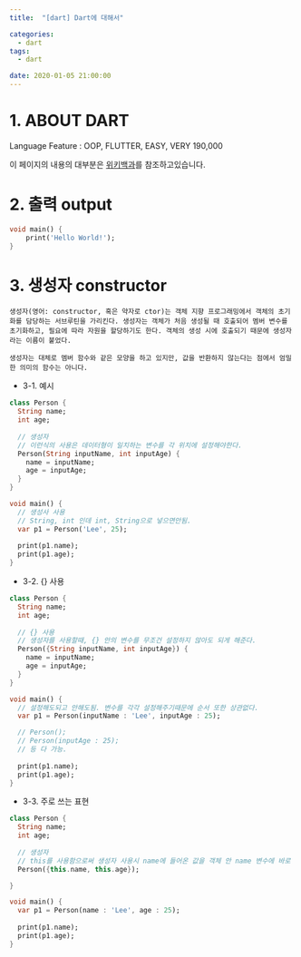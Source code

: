 ```yaml
---
title:  "[dart] Dart에 대해서"

categories:
  - dart
tags:
  - dart 

date: 2020-01-05 21:00:00
---
```


# 1. ABOUT DART

Language Feature : OOP, FLUTTER, EASY, VERY 190,000


이 페이지의 내용의 대부분은 [위키백과](https://ko.wikipedia.org/wiki/생성자)를 참조하고있습니다.

# 2. 출력 output
```dart
void main() {
    print('Hello World!'); 
}
```

# 3. 생성자 constructor

```
생성자(영어: constructor, 혹은 약자로 ctor)는 객체 지향 프로그래밍에서 객체의 초기화를 담당하는 서브루틴을 가리킨다. 생성자는 객체가 처음 생성될 때 호출되어 멤버 변수를 초기화하고, 필요에 따라 자원을 할당하기도 한다. 객체의 생성 시에 호출되기 때문에 생성자라는 이름이 붙었다.

생성자는 대체로 멤버 함수와 같은 모양을 하고 있지만, 값을 반환하지 않는다는 점에서 엄밀한 의미의 함수는 아니다.
```

- 3-1. 예시

```dart
class Person {
  String name;
  int age;
  
  // 생성자
  // 이런식의 사용은 데이터형이 일치하는 변수를 각 위치에 설정해야한다.
  Person(String inputName, int inputAge) {
    name = inputName;
    age = inputAge;
  }
}

void main() {
  // 생성사 사용
  // String, int 인데 int, String으로 넣으면안됨.
  var p1 = Person('Lee', 25);
  
  print(p1.name);
  print(p1.age);
}
```

- 3-2. {} 사용

```dart
class Person {
  String name;
  int age;
  
  // {} 사용
  // 생성자를 사용할때, {} 안의 변수를 무조건 설정하지 않아도 되게 해준다.
  Person({String inputName, int inputAge}) {
    name = inputName;
    age = inputAge;
  }
}

void main() {
  // 설정해도되고 안해도됨. 변수를 각각 설정해주기때문에 순서 또한 상관없다.
  var p1 = Person(inputName : 'Lee', inputAge : 25);

  // Person();
  // Person(inputAge : 25);
  // 등 다 가능.
  
  print(p1.name);
  print(p1.age);
}
```

- 3-3. 주로 쓰는 표현

```dart
class Person {
  String name;
  int age;
  
  // 생성자
  // this를 사용함으로써 생성자 사용시 name에 들어온 값을 객체 안 name 변수에 바로 넣음.
  Person({this.name, this.age});

}

void main() {
  var p1 = Person(name : 'Lee', age : 25);
  
  print(p1.name);
  print(p1.age);
}
```